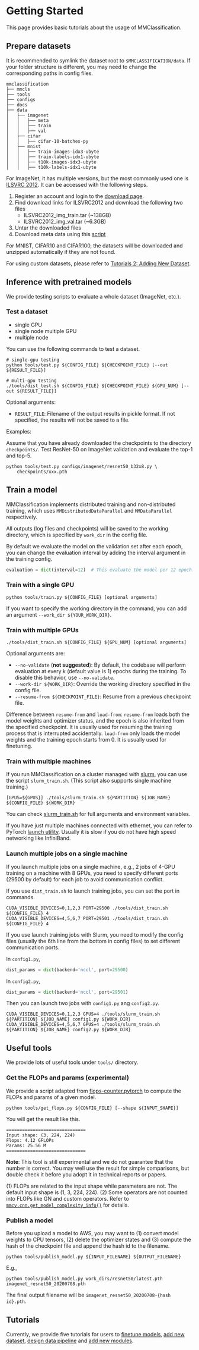 # Getting Started

This page provides basic tutorials about the usage of MMClassification.

## Prepare datasets

It is recommended to symlink the dataset root to `$MMCLASSIFICATION/data`.
If your folder structure is different, you may need to change the corresponding paths in config files.

```
mmclassification
├── mmcls
├── tools
├── configs
├── docs
├── data
│   ├── imagenet
│   │   ├── meta
│   │   ├── train
│   │   ├── val
│   ├── cifar
│   │   ├── cifar-10-batches-py
│   ├── mnist
│   │   ├── train-images-idx3-ubyte
│   │   ├── train-labels-idx1-ubyte
│   │   ├── t10k-images-idx3-ubyte
│   │   ├── t10k-labels-idx1-ubyte

```

For ImageNet, it has multiple versions, but the most commonly used one is [ILSVRC 2012](http://www.image-net.org/challenges/LSVRC/2012/). It can be accessed with the following steps.
1. Register an account and login to the [download page](http://www.image-net.org/download-images).
2. Find download links for ILSVRC2012 and download the following two files
    - ILSVRC2012_img_train.tar (~138GB)
    - ILSVRC2012_img_val.tar (~6.3GB)
3. Untar the downloaded files
4. Download meta data using this [script](https://github.com/BVLC/caffe/blob/master/data/ilsvrc12/get_ilsvrc_aux.sh)

For MNIST, CIFAR10 and CIFAR100, the datasets will be downloaded and unzipped automatically if they are not found.

For using custom datasets, please refer to [Tutorials 2: Adding New Dataset](tutorials/new_dataset.md).

## Inference with pretrained models

We provide testing scripts to evaluate a whole dataset (ImageNet, etc.).

### Test a dataset

- single GPU
- single node multiple GPU
- multiple node

You can use the following commands to test a dataset.

```shell
# single-gpu testing
python tools/test.py ${CONFIG_FILE} ${CHECKPOINT_FILE} [--out ${RESULT_FILE}]

# multi-gpu testing
./tools/dist_test.sh ${CONFIG_FILE} ${CHECKPOINT_FILE} ${GPU_NUM} [--out ${RESULT_FILE}]
```

Optional arguments:
- `RESULT_FILE`: Filename of the output results in pickle format. If not specified, the results will not be saved to a file.

Examples:

Assume that you have already downloaded the checkpoints to the directory `checkpoints/`.
Test ResNet-50 on ImageNet validation and evaluate the top-1 and top-5.

```shell
python tools/test.py configs/imagenet/resnet50_b32x8.py \
    checkpoints/xxx.pth
```

## Train a model

MMClassification implements distributed training and non-distributed training,
which uses `MMDistributedDataParallel` and `MMDataParallel` respectively.

All outputs (log files and checkpoints) will be saved to the working directory,
which is specified by `work_dir` in the config file.

By default we evaluate the model on the validation set after each epoch, you can change the evaluation interval by adding the interval argument in the training config.
```python
evaluation = dict(interval=12)  # This evaluate the model per 12 epoch.
```

### Train with a single GPU

```shell
python tools/train.py ${CONFIG_FILE} [optional arguments]
```

If you want to specify the working directory in the command, you can add an argument `--work_dir ${YOUR_WORK_DIR}`.

### Train with multiple GPUs

```shell
./tools/dist_train.sh ${CONFIG_FILE} ${GPU_NUM} [optional arguments]
```

Optional arguments are:

- `--no-validate` (**not suggested**): By default, the codebase will perform evaluation at every k (default value is 1) epochs during the training. To disable this behavior, use `--no-validate`.
- `--work-dir ${WORK_DIR}`: Override the working directory specified in the config file.
- `--resume-from ${CHECKPOINT_FILE}`: Resume from a previous checkpoint file.

Difference between `resume-from` and `load-from`:
`resume-from` loads both the model weights and optimizer status, and the epoch is also inherited from the specified checkpoint. It is usually used for resuming the training process that is interrupted accidentally.
`load-from` only loads the model weights and the training epoch starts from 0. It is usually used for finetuning.

### Train with multiple machines

If you run MMClassification on a cluster managed with [slurm](https://slurm.schedmd.com/), you can use the script `slurm_train.sh`. (This script also supports single machine training.)

```shell
[GPUS=${GPUS}] ./tools/slurm_train.sh ${PARTITION} ${JOB_NAME} ${CONFIG_FILE} ${WORK_DIR}
```

You can check [slurm_train.sh](https://github.com/open-mmlab/mmclassification/blob/master/tools/slurm_train.sh) for full arguments and environment variables.

If you have just multiple machines connected with ethernet, you can refer to
PyTorch [launch utility](https://pytorch.org/docs/stable/distributed_deprecated.html#launch-utility).
Usually it is slow if you do not have high speed networking like InfiniBand.

### Launch multiple jobs on a single machine

If you launch multiple jobs on a single machine, e.g., 2 jobs of 4-GPU training on a machine with 8 GPUs,
you need to specify different ports (29500 by default) for each job to avoid communication conflict.

If you use `dist_train.sh` to launch training jobs, you can set the port in commands.

```shell
CUDA_VISIBLE_DEVICES=0,1,2,3 PORT=29500 ./tools/dist_train.sh ${CONFIG_FILE} 4
CUDA_VISIBLE_DEVICES=4,5,6,7 PORT=29501 ./tools/dist_train.sh ${CONFIG_FILE} 4
```

If you use launch training jobs with Slurm, you need to modify the config files (usually the 6th line from the bottom in config files) to set different communication ports.

In `config1.py`,
```python
dist_params = dict(backend='nccl', port=29500)
```

In `config2.py`,
```python
dist_params = dict(backend='nccl', port=29501)
```

Then you can launch two jobs with `config1.py` ang `config2.py`.

```shell
CUDA_VISIBLE_DEVICES=0,1,2,3 GPUS=4 ./tools/slurm_train.sh ${PARTITION} ${JOB_NAME} config1.py ${WORK_DIR}
CUDA_VISIBLE_DEVICES=4,5,6,7 GPUS=4 ./tools/slurm_train.sh ${PARTITION} ${JOB_NAME} config2.py ${WORK_DIR}
```

## Useful tools

We provide lots of useful tools under `tools/` directory.

### Get the FLOPs and params (experimental)

We provide a script adapted from [flops-counter.pytorch](https://github.com/sovrasov/flops-counter.pytorch) to compute the FLOPs and params of a given model.

```shell
python tools/get_flops.py ${CONFIG_FILE} [--shape ${INPUT_SHAPE}]
```

You will get the result like this.

```
==============================
Input shape: (3, 224, 224)
Flops: 4.12 GFLOPs
Params: 25.56 M
==============================
```

**Note**: This tool is still experimental and we do not guarantee that the number is correct. You may well use the result for simple comparisons, but double check it before you adopt it in technical reports or papers.

(1) FLOPs are related to the input shape while parameters are not. The default input shape is (1, 3, 224, 224).
(2) Some operators are not counted into FLOPs like GN and custom operators. Refer to [`mmcv.cnn.get_model_complexity_info()`](https://github.com/open-mmlab/mmcv/blob/master/mmcv/cnn/utils/flops_counter.py) for details.

### Publish a model

Before you upload a model to AWS, you may want to
(1) convert model weights to CPU tensors, (2) delete the optimizer states and
(3) compute the hash of the checkpoint file and append the hash id to the filename.

```shell
python tools/publish_model.py ${INPUT_FILENAME} ${OUTPUT_FILENAME}
```

E.g.,

```shell
python tools/publish_model.py work_dirs/resnet50/latest.pth imagenet_resnet50_20200708.pth
```

The final output filename will be `imagenet_resnet50_20200708-{hash id}.pth`.

## Tutorials

Currently, we provide five tutorials for users to [finetune models](tutorials/finetune.md), [add new dataset](tutorials/new_dataset.md), [design data pipeline](tutorials/data_pipeline.md) and [add new modules](tutorials/new_modules.md).
